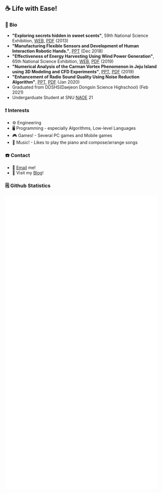 
 
## ☕ Life with Ease!
 
### 📰 Bio
 
- **"Exploring secrets hidden in sweet scents"**, 59th National Science Exhibition, [WEB](https://www.science.go.kr/docviewExIn?fileGubun=exhibit&menuId=59&userFileName=j05920131809.pdf&systemFileName=j05920131809.pdf), [PDF](/files/59.pdf) (2013)
- **"Manufacturing Flexible Sensors and Development of Human Interaction Robotic Hands."**, [PPT](/files/ref.pptx) (Dec 2018)
- **"Effectiveness of Energy Harvesting Using Wind Power Generation"**, 65th National Science Exhibition, [WEB](https://www.science.go.kr/docviewExIn?fileGubun=exhibit&menuId=65&userFileName=j06520191436.pdf&systemFileName=j06520191436.pdf), [PDF](/files/65.pdf) (2019)
- **"Numerical Analysis of the Carman Vortex Phenomenon in Jeju Island using 3D Modeling and CFD Experiments"**, [PPT](/files/18.pptx), [PDF](/files/18.pdf) (2019)
- **"Enhancement of Radio Sound Quality Using Noise Reduction Algorithm"**, [PPT](/files/10.pptx), [PDF](/files/10.pdf) (Jan 2020)
- Graduated from DDSHS(Daejeon Dongsin Science Highschool) (Feb 2021)
- Undergarduate Student at SNU [NAOE](https://naoe.snu.ac.kr/) 21

### ❗ Interests

- ⚙️ Engineering
- 🖥️ Programming - especially Algorithms, Low-level Languages
- 🎮 Games! - Several PC games and Mobile games
- 🎹 Music! - Likes to play the piano and compose/arrange songs

### ☎️ Contact

- 📨 [Email](mailto:celenort@snu.ac.kr) me!
- 💬 Visit my [Blog](https://celenort.github.io)!

### 🗒️ Github Statistics

![](/github-metrics.svg)
